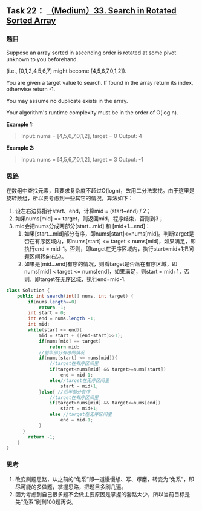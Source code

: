 ## Task 22： [（Medium）33. Search in Rotated Sorted Array](https://leetcode-cn.com/problems/search-in-rotated-sorted-array/)

### 题目

Suppose an array sorted in ascending order is rotated at some pivot unknown to you beforehand.

(i.e., [0,1,2,4,5,6,7] might become [4,5,6,7,0,1,2]).

You are given a target value to search. If found in the array return its index, otherwise return -1.

You may assume no duplicate exists in the array.

Your algorithm's runtime complexity must be in the order of O(log n).

**Example 1:**

> Input: nums = [4,5,6,7,0,1,2], target = 0
> Output: 4

**Example 2:**

> Input: nums = [4,5,6,7,0,1,2], target = 3
> Output: -1

### 思路

在数组中查找元素，且要求复杂度不超过O(logn)，故用二分法来找。由于这里是旋转数组，所以要考虑到一些其它的情况，算法如下：

1. 设左右边界指针start、end，计算mid = (start+end) / 2；
2. 如果nums[mid] == target，则返回mid，程序结束，否则到3；
3. mid会把nums分成两部分[start...mid] 和 [mid+1...end]：
   1. 如果[start...mid]部分有序，即nums[start]<=nums[mid]。判断target是否在有序区域内，即nums[start] <= target < nums[mid]，如果满足，即执行end = mid-1。否则，即target在无序区域内，执行start=mid+1把问题区间转向右边。
   2. 如果是[mid...end]有序的情况，则看target是否落在有序区域，即nums[mid] < target <= nums[end]，如果满足，则start = mid+1，否则，即target在无序区域，执行end=mid-1.

```java
class Solution {
    public int search(int[] nums, int target) {
        if(nums.length==0)
            return -1;
        int start = 0;
        int end = nums.length -1;
        int mid;
        while(start <= end){
            mid = start + ((end-start)>>1);
            if(nums[mid] == target)
                return mid;
            //前半部分有序的情况           
            if(nums[start] <= nums[mid]){
                //target在有序区间里
                if(target<nums[mid] && target>=nums[start])
                    end = mid-1;
                else//target在无序区间里
                    start = mid+1;
            }else{ //后半部分有序
                //target在有序区间里
                if(target>nums[mid] && target<=nums[end])
                    start = mid+1;
                else //target在无序区间里
                    end = mid-1;
            }
      }
        return -1;
    }
}
```

### 思考

1. 改变刷题思路，从之前的“龟系”即一道慢慢想、写、琢磨，转变为“兔系”，即尽可能的多做题，掌握思路，把题目多刷几遍。
2. 因为考虑到自己很多题不会做主要原因是掌握的套路太少，所以当前目标是先“兔系”刷到100题再说。